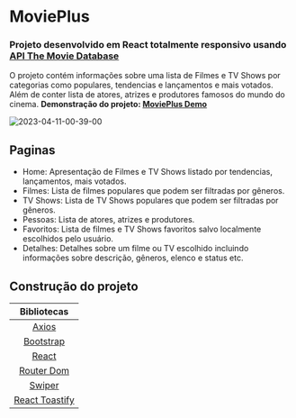 # MoviePlus
### Projeto desenvolvido em React totalmente responsivo usando [API The Movie Database](https://developers.themoviedb.org/3/getting-started/introduction)
O projeto contém informações sobre uma lista de Filmes e TV Shows por categorias como populares, tendencias e lançamentos e mais votados. Além de conter lista de atores, atrizes e produtores famosos do mundo do cinema.
**Demonstração do projeto: [MoviePlus Demo](https://movieplus.vercel.app)**

![2023-04-11-00-39-00](https://user-images.githubusercontent.com/74078965/231050100-717e69a1-20b2-4dc7-9d66-279154ed1244.png)


## Paginas
- Home: Apresentação de Filmes e TV Shows listado por tendencias, lançamentos, mais votados.
- Filmes: Lista de filmes populares que podem ser filtradas por gêneros.
- TV Shows: Lista de TV Shows populares que podem ser filtradas por gêneros.
- Pessoas: Lista de atores, atrizes e produtores.
- Favoritos: Lista de filmes e TV Shows favoritos salvo localmente escolhidos pelo usuário.
- Detalhes: Detalhes sobre um filme ou TV escolhido incluindo informações sobre descrição, gêneros, elenco e status etc.

## Construção do projeto
| Bibliotecas |
| :-------------: |
| [Axios](https://www.npmjs.com/package/axios) |
| [Bootstrap](https://react-bootstrap.github.io) | 
| [React](https://react.dev) |
| [Router Dom](https://reactrouter.com) | 
| [Swiper](https://swiperjs.com) | 
| [React Toastify](https://fkhadra.github.io/react-toastify/introduction) |

